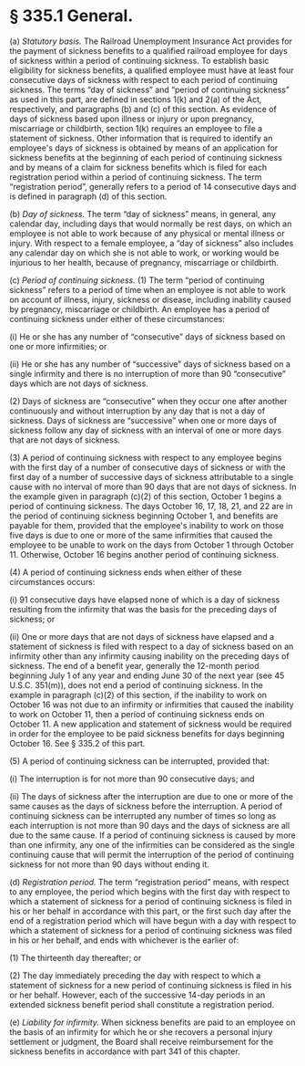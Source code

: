 # § 335.1   General.

(a) *Statutory basis.* The Railroad Unemployment Insurance Act provides for the payment of sickness benefits to a qualified railroad employee for days of sickness within a period of continuing sickness. To establish basic eligibility for sickness benefits, a qualified employee must have at least four consecutive days of sickness with respect to each period of continuing sickness. The terms “day of sickness” and “period of continuing sickness” as used in this part, are defined in sections 1(k) and 2(a) of the Act, respectively, and paragraphs (b) and (c) of this section. As evidence of days of sickness based upon illness or injury or upon pregnancy, miscarriage or childbirth, section 1(k) requires an employee to file a statement of sickness. Other information that is required to identify an employee's days of sickness is obtained by means of an application for sickness benefits at the beginning of each period of continuing sickness and by means of a claim for sickness benefits which is filed for each registration period within a period of continuing sickness. The term “registration period”, generally refers to a period of 14 consecutive days and is defined in paragraph (d) of this section.


(b) *Day of sickness.* The term “day of sickness” means, in general, any calendar day, including days that would normally be rest days, on which an employee is not able to work because of any physical or mental illness or injury. With respect to a female employee, a “day of sickness” also includes any calendar day on which she is not able to work, or working would be injurious to her health, because of pregnancy, miscarriage or childbirth.


(c) *Period of continuing sickness.* (1) The term “period of continuing sickness” refers to a period of time when an employee is not able to work on account of illness, injury, sickness or disease, including inability caused by pregnancy, miscarriage or childbirth. An employee has a period of continuing sickness under either of these circumstances:


(i) He or she has any number of “consecutive” days of sickness based on one or more infirmities; or


(ii) He or she has any number of “successive” days of sickness based on a single infirmity and there is no interruption of more than 90 “consecutive” days which are not days of sickness.


(2) Days of sickness are “consecutive” when they occur one after another continuously and without interruption by any day that is not a day of sickness. Days of sickness are “successive” when one or more days of sickness follow any day of sickness with an interval of one or more days that are not days of sickness.


(3) A period of continuing sickness with respect to any employee begins with the first day of a number of consecutive days of sickness or with the first day of a number of successive days of sickness attributable to a single cause with no interval of more than 90 days that are not days of sickness. In the example given in paragraph (c)(2) of this section, October 1 begins a period of continuing sickness. The days October 16, 17, 18, 21, and 22 are in the period of continuing sickness beginning October 1, and benefits are payable for them, provided that the employee's inability to work on those five days is due to one or more of the same infirmities that caused the employee to be unable to work on the days from October 1 through October 11. Otherwise, October 16 begins another period of continuing sickness.


(4) A period of continuing sickness ends when either of these circumstances occurs:


(i) 91 consecutive days have elapsed none of which is a day of sickness resulting from the infirmity that was the basis for the preceding days of sickness; or


(ii) One or more days that are not days of sickness have elapsed and a statement of sickness is filed with respect to a day of sickness based on an infirmity other than any infirmity causing inability on the preceding days of sickness. The end of a benefit year, generally the 12-month period beginning July 1 of any year and ending June 30 of the next year (see 45 U.S.C. 351(m)), does not end a period of continuing sickness. In the example in paragraph (c)(2) of this section, if the inability to work on October 16 was not due to an infirmity or infirmities that caused the inability to work on October 11, then a period of continuing sickness ends on October 11. A new application and statement of sickness would be required in order for the employee to be paid sickness benefits for days beginning October 16. See § 335.2 of this part.


(5) A period of continuing sickness can be interrupted, provided that:


(i) The interruption is for not more than 90 consecutive days; and


(ii) The days of sickness after the interruption are due to one or more of the same causes as the days of sickness before the interruption. A period of continuing sickness can be interrupted any number of times so long as each interruption is not more than 90 days and the days of sickness are all due to the same cause. If a period of continuing sickness is caused by more than one infirmity, any one of the infirmities can be considered as the single continuing cause that will permit the interruption of the period of continuing sickness for not more than 90 days without ending it.


(d) *Registration period.* The term “registration period” means, with respect to any employee, the period which begins with the first day with respect to which a statement of sickness for a period of continuing sickness is filed in his or her behalf in accordance with this part, or the first such day after the end of a registration period which will have begun with a day with respect to which a statement of sickness for a period of continuing sickness was filed in his or her behalf, and ends with whichever is the earlier of:


(1) The thirteenth day thereafter; or


(2) The day immediately preceding the day with respect to which a statement of sickness for a new period of continuing sickness is filed in his or her behalf. However, each of the successive 14-day periods in an extended sickness benefit period shall constitute a registration period.


(e) *Liability for infirmity.* When sickness benefits are paid to an employee on the basis of an infirmity for which he or she recovers a personal injury settlement or judgment, the Board shall receive reimbursement for the sickness benefits in accordance with part 341 of this chapter.




